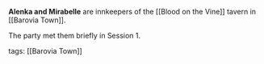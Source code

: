 **Alenka and Mirabelle** are innkeepers of the [[Blood on the Vine]] tavern in [[Barovia Town]].

The party met them briefly in Session 1.

tags: [[Barovia Town]]